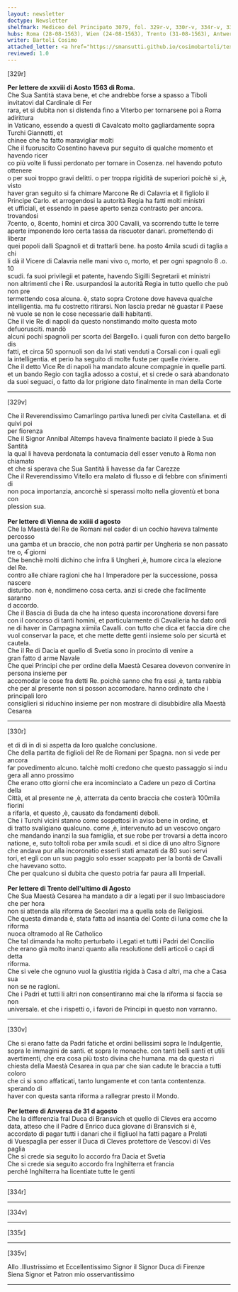 ```yaml
---
layout: newsletter
doctype: Newsletter
shelfmark: Mediceo del Principato 3079, fol. 329r-v, 330r-v, 334r-v, 335r-v
hubs: Roma (28-08-1563), Wien (24-08-1563), Trento (31-08-1563), Antwerpen (31-08-1563)
writer: Bartoli Cosimo
attached_letter: <a href="https://smansutti.github.io/cosimobartoli/texts/2976_075/">2976_075</a>
reviewed: 1.0
---
```


[329r]  
  
  
<strong>Per lettere de xxviii di Aosto 1563 di Roma.</strong>  
Che Sua Santità stava bene, et che andrebbe forse a spasso a Tiboli invitatovi dal Cardinale di Fer  
rara, et si dubita non si distenda fino a Viterbo per tornarsene poi a Roma adirittura  
in Vaticano, essendo a questi dì Cavalcato molto gagliardamente sopra Turchi Giannetti, et  
chinee che ha fatto maravigliar molti  
Che il fuoruscito Cosentino haveva pur seguito di qualche momento et havendo ricer  
co più volte li fussi perdonato per tornare in Cosenza. nel havendo potuto ottenere  
o per suoi troppo gravi delitti. o per troppa rigidità de superiori poichè si ,è, visto  
haver gran seguito si fa chimare Marcone Re di Calavria et il figliolo il  
Principe Carlo. et arrogendosi la autorità Regia ha fatti molti ministri  
et ufficiali, et essendo in paese aperto senza contrasto per ancora. trovandosi  
7cento, o, 8cento, homini et circa 300 Cavalli, va scorrendo tutte le terre  
aperte imponendo loro certa tassa da riscuoter danari. promettendo di liberar  
quei popoli dalli Spagnoli et di trattarli bene. ha posto 4mila scudi di taglia a chi  
li dà il Vicere di Calavria nelle mani vivo o, morto, et per ogni spagnolo 8 .o. 10  
scudi. fa suoi privilegii et patente, havendo Sigilli Segretarii et ministri  
non altrimenti che i Re. usurpandosi la autorità Regia in tutto quello che può non pre  
termettendo cosa alcuna. è, stato sopra Crotone dove haveva qualche  
intelligentia. ma fu costretto ritirarsi. Non lascia predar nè guastar il Paese  
nè vuole se non le cose necessarie dalli habitanti.  
Che il vie Re di napoli da questo nonstimando molto questa moto defuorusciti. mandò  
alcuni pochi spagnoli per scorta del Bargello. i quali furon con detto bargello dis  
fatti, et circa 50 spornuoli son da lvi stati venduti a Corsali con i quali egli  
la intelligentia. et perio ha seguito di molte fuste per quelle riviere.  
Che il detto Vice Re di napoli ha mandato alcune compagnie in quelle parti.  
et un bando Regio con taglia adosso a costui, et si crede o sarà abandonato  
da suoi seguaci, o fatto da lor prigione dato finalmente in man della Corte  
  
---  

[329v]  
  
  
Che il Reverendissimo Camarlingo partiva lunedì per civita Castellana. et di quivi poi  
per fiorenza  
Che il Signor Annibal Altemps haveva finalmente baciato il piede à Sua Santità  
la qual li haveva perdonata la contumacia dell esser venuto à Roma non chiamato  
et che si sperava che Sua Santità li havesse da far Carezze  
Che il Reverendissimo Vitello era malato di flusso e di febbre con sfinimenti di  
non poca importanzia, ancorchè si sperassi molto nella gioventù et bona con  
plession sua.  
<br/><strong>Per lettere di Vienna de xxiiii d agosto</strong>  
Che la Maestà del Re de Romani nel cader di un cochio haveva talmente percosso  
una gamba et un braccio, che non potrà partir per Ungheria se non passato  
tre o, 4̅ giorni  
Che benchè molti dichino che infra li Ungheri ,è, humore circa la elezione del Re.  
contro alle chiare ragioni che ha l Imperadore per la successione, possa nascere  
disturbo. non è, nondimeno cosa certa. anzi si crede che facilmente saranno  
d accordo.  
Che il Bascia di Buda da che ha inteso questa incoronatione doversi fare  
con il concorso di tanti homini, et particularmente di Cavalleria ha dato ordi  
ne di haver in Campagna xiimila Cavalli. con tutto che dica et faccia dire che  
vuol conservar la pace, et che mette dette genti insieme solo per sicurtà et cautela.  
Che il Re di Dacia et quello di Svetia sono in procinto di venire a  
gran fatto d arme Navale  
Che quei Principi che per ordine della Maestà Cesarea dovevon convenire in persona insieme per  
accomodar le cose fra detti Re. poichè sanno che fra essi ,è, tanta rabbia  
che per al presente non si posson accomodare. hanno ordinato che i principali loro  
consiglieri si riduchino insieme per non mostrare di disubbidire alla Maestà Cesarea  
  
---  

[330r]  
  
  
et di dì in dì si aspetta da loro qualche conclusione.  
Che della partita de figlioli del Re de Romani per Spagna. non si vede per ancora  
far povedimento alcuno. talchè molti credono che questo passaggio si indu  
gera all anno prossimo  
Che erano otto giorni che era incominciato a Cadere un pezo di Cortina della  
Città, et al presente ne ,è, atterrata da cento braccia che costerà 100mila fiorini  
a rifarla, et questo ,è, causato da fondamenti deboli.  
Che i Turchi vicini stanno come sospettosi in aviso bene in ordine, et  
di tratto svaligiano qualcuno. come ,è, intervenuto ad un vescovo ongaro  
che mandando inanzi la sua famiglia, et sue robe per trovarsi a detta incoro  
natione, e, suto toltoli roba per xmila scudi. et si dice di uno altro Signore  
che andava pur alla incoronatio esserli stati amazati da 80 suoi servi  
tori, et egli con un suo paggio solo esser scappato per la bontà de Cavalli  
che havevano sotto.  
Che per qualcuno si dubita che questo potria far paura alli Imperiali.  
<br/><strong>Per lettere di Trento dell'ultimo di Agosto</strong>  
Che Sua Maestà Cesarea ha mandato a dir a legati per il suo Imbasciadore che per hora  
non si attenda alla riforma de Secolari ma a quella sola de Religiosi.  
Che questa dimanda è, stata fatta ad insantia del Conte di luna come che la riforma  
nuoca oltramodo al Re Catholico  
Che tal dimanda ha molto perturbato i Legati et tutti i Padri del Concilio  
che erano già molto inanzi quanto alla resolutione delli articoli o capi di detta  
riforma.  
Che si vele che ognuno vuol la giustitia rigida à Casa d altri, ma che a Casa sua  
non se ne ragioni.  
Che i Padri et tutti li altri non consentiranno mai che la riforma si faccia se non  
universale. et che i rispetti o, i favori de Principi in questo non varranno.  
  
---  

[330v]  
  
  
Che si erano fatte da Padri fatiche et ordini bellissimi sopra le Indulgentie,  
sopra le immagini de santi. et sopra le monache. con tanti belli santi et utili  
avertimenti, che era cosa più tosto divina che humana. ma da questa ri  
chiesta della Maestà Cesarea in qua par che sian cadute le braccia a tutti coloro  
che ci si sono affaticati, tanto lungamente et con tanta contentenza. sperando di  
haver con questa santa riforma a rallegrar presto il Mondo.  
<br/><strong>Per lettere di Anversa de 31 d agosto</strong>  
Che la differenzia fral Duca di Bransvich et quello di Cleves era accomo  
data, atteso che il Padre d Enrico duca giovane di Bransvich si è,  
accordato di pagar tutti i danari che il figliuol ha fatti pagare a Prelati  
di Vuespaglia per esser il Duca di Cleves protettore de Vescovi di Ves  
paglia  
Che si crede sia seguito lo accordo fra Dacia et Svetia  
Che si crede sia seguito accordo fra Inghilterra et francia  
perché Inghilterra ha licentiate tutte le genti  
  
---  

[334r]  
  
  
  
---  

[334v]  
  
  
  
---  

[335r]  
  
  
  
---  

[335v]  
  
  
Allo .Illustrissimo et Eccellentissimo Signor il Signor Duca di Firenze  
Siena Signor et Patron mio osservantissimo  
  
---  

